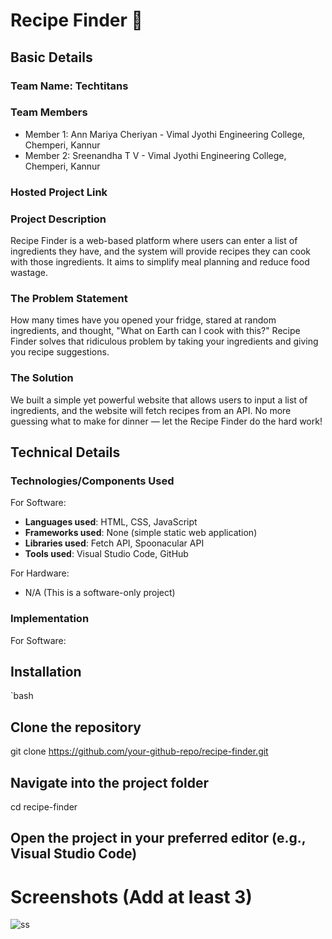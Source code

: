 # Recipe Finder 🎯

## Basic Details
### Team Name: Techtitans

### Team Members
- Member 1: Ann Mariya Cheriyan - Vimal Jyothi Engineering College, Chemperi, Kannur
- Member 2: Sreenandha T V -  Vimal Jyothi Engineering College, Chemperi, Kannur

### Hosted Project Link
<!--[https://your-deployed-project-link-here.com] *(Replace this with your actual hosted link)*-->

### Project Description
Recipe Finder is a web-based platform where users can enter a list of ingredients they have, and the system will provide recipes they can cook with those ingredients. It aims to simplify meal planning and reduce food wastage.

### The Problem Statement
How many times have you opened your fridge, stared at random ingredients, and thought, "What on Earth can I cook with this?" Recipe Finder solves that ridiculous problem by taking your ingredients and giving you recipe suggestions.

### The Solution
We built a simple yet powerful website that allows users to input a list of ingredients, and the website will fetch recipes from an API. No more guessing what to make for dinner — let the Recipe Finder do the hard work!

## Technical Details
### Technologies/Components Used
For Software:
- **Languages used**: HTML, CSS, JavaScript
- **Frameworks used**: None (simple static web application)
- **Libraries used**: Fetch API, Spoonacular API
- **Tools used**: Visual Studio Code, GitHub

For Hardware:
- N/A (This is a software-only project)

### Implementation
For Software:

## Installation
`bash
## Clone the repository
git clone https://github.com/your-github-repo/recipe-finder.git

## Navigate into the project folder
cd recipe-finder

## Open the project in your preferred editor (e.g., Visual Studio Code)



# Screenshots (Add at least 3)
![ss](https://github.com/user-attachments/assets/ba25522b-2d98-4b06-ab09-a74f169d8db9)



